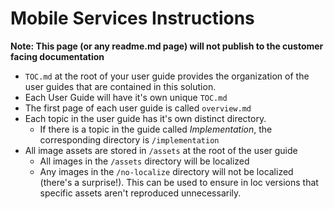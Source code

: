 # Mobile Services Instructions

**Note: This page (or any readme.md page) will not publish to the customer facing documentation**

+ `TOC.md` at the root of your user guide provides the organization of the user guides that are contained in this solution. 
+ Each User Guide will have it's own unique `TOC.md`
+ The first page of each user guide is called `overview.md`
+ Each topic in the user guide has it's own distinct directory.
    + If there is a topic in the guide called *Implementation*, the corresponding directory is `/implementation`
+ All image assets are stored in `/assets` at the root of the user guide
    + All images in the `/assets` directory will be localized
    + Any images in the `/no-localize` directory will not be localized (there's a surprise!). This can be used to ensure in loc versions that specific assets aren't reproduced unnecessarily.
